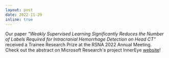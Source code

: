 ```yaml
---
layout: post
date: 2022-11-29
inline: true
---
```


Our paper _"Weakly Supervised Learning Significantly Reduces the Number of Labels Required for Intracranial Hemorrhage Detection on Head CT"_ received a Trainee Research Prize at the RSNA 2022 Annual Meeting. Check out the abstract on Microsoft Research's project InnerEye [website](https://www.microsoft.com/en-us/research/project/project-innereye-open-source-software-for-medical-imaging-ai/articles/weakly-supervised-learning-substantially-reduces-the-number-of-labels-required-for-intracranial-haemorrhage-detection-on-head-ct/)!
